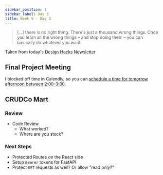 ```yaml
---
sidebar_position: 1
sidebar_label: Day 3
title: Week 9 - Day 3
---
```


> [...] there is no right thing. There's just a thousand wrong things. Once you learn all the wrong things – and stop doing them – you can basically do whatever you want.

Taken from today's [Design Hacks Newsletter](https://www.learnui.design/newsletter.html)

## Final Project Meeting

I blocked off time in Calendly, so you can [schedule a time for tomorrow afternoon between 2:00-3:30](https://calendly.com/sean-i9y/final-project-planning).

## CRUDCo Mart

### Review

- Code Review
  - What worked?
  - Where are you stuck?

### Next Steps

- Protected Routes on the React side
- Setup `Bearer` tokens for FastAPI
- Protect `GET` requests as well? Or allow "read only?"
